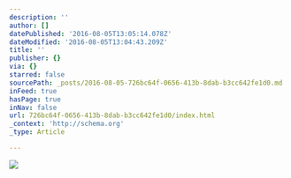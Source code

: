 ```yaml
---
description: ''
author: []
datePublished: '2016-08-05T13:05:14.078Z'
dateModified: '2016-08-05T13:04:43.209Z'
title: ''
publisher: {}
via: {}
starred: false
sourcePath: _posts/2016-08-05-726bc64f-0656-413b-8dab-b3cc642fe1d0.md
inFeed: true
hasPage: true
inNav: false
url: 726bc64f-0656-413b-8dab-b3cc642fe1d0/index.html
_context: 'http://schema.org'
_type: Article

---
```

![](https://the-grid-user-content.s3-us-west-2.amazonaws.com/903533fc-2edf-430a-a6a0-0949c3b8fe75.jpg)